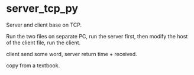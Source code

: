 server_tcp_py
=============

Server and client base on TCP.

Run the two files on separate PC, run the server first, then modify the host of the client file, run the client.

client send some word, server return time + received.

copy from a textbook.
